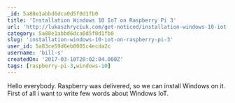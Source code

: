 ```yaml
---
_id: 5a88e1abbd6dca0d5f0d1fb0
title: 'Installation Windows 10 IoT on Raspberry Pi 3'
url: 'http://lukaszhryciuk.com/get-noticed/installation-windows-10-iot-on-raspberry-pi-3/'
category: 5a88e1abbd6dca0d5f0d1fb0
slug: 'installation-windows-10-iot-on-raspberry-pi-3'
user_id: 5a83ce59d6eb0005c4ecda2c
username: 'bill-s'
createdOn: '2017-03-10T20:02:04.000Z'
tags: [raspberry-pi-3,windows-10]
---
```


Hello everybody. Raspberry was delivered, so we can install Windows on it. First of all i want to write few words about Windows IoT.
